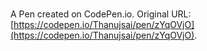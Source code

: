 # 

A Pen created on CodePen.io. Original URL: [https://codepen.io/Thanujsai/pen/zYqOVjO](https://codepen.io/Thanujsai/pen/zYqOVjO).


